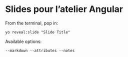 
# Slides pour l’atelier Angular

From the terminal, pop in:

  ```yo reveal:slide "Slide Title"```

Available options:

 ```--markdown --attributes --notes```
